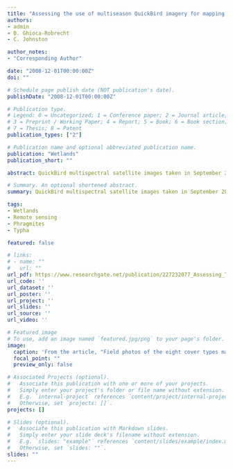 ```yaml
---
title: "Assessing the use of multiseason QuickBird imagery for mapping invasive species in a Lake Erie coastal Marsh"
authors:
- admin
- D. Ghioca-Robrecht
- C. Johnston

author_notes:
- "Corresponding Author"

date: "2008-12-01T00:00:00Z"
doi: ""

# Schedule page publish date (NOT publication's date).
publishDate: "2008-12-01T00:00:00Z"

# Publication type.
# Legend: 0 = Uncategorized; 1 = Conference paper; 2 = Journal article;
# 3 = Preprint / Working Paper; 4 = Report; 5 = Book; 6 = Book section;
# 7 = Thesis; 8 = Patent
publication_types: ["2"]

# Publication name and optional abbreviated publication name.
publication: "Wetlands"
publication_short: ""

abstract: QuickBird multispectral satellite images taken in September 2002 (peak biomass) and April 2003 (pre-growing season) were used to map emergent wetland vegetation communities, particularly invasive Phragmites australis and Typha spp., within a diked wetland at the western end of Lake Erie. An unsupervised classification was performed on a nine-layer image stack consisting of all four spectral bands from both dates plus a September Normalized Difference Vegetation Index image. The resulting eight cover classes distinguished three monodominant genera (Phragmites australis, Typha spp., Nelumbo lutea), three multigenera plant communities (wet meadow, other non persistent emergents, woody vegetation), and two unvegetated cover types (water, bare soil). Field validation at 196 data points yielded an overall classification accuracy of 62%, with producer’s accuracy for the eight individual classes ranging from 41 to 91% and user’s accuracy from 17 to 90%. Three-fourths of areas designated as Phragmites were correctly mapped, but 14% were found to be cattail (Typha) during field validation. Lotus (Nelumbo lutea) beds were accurately mapped on multiseason imagery (producer’s accuracy = 91%); these beds had not yet emerged above water in April, but were fully developed in September. Other types of non persistent vegetation were confused with managed areas in which vegetation had been cut and burned to control invasive Phragmites. Multiseason QuickBird imagery is promising for distinguishing certain wetland plant species, but should be used with caution in highly managed areas where vegetation changes may reflect human alterations rather than phenological change.

# Summary. An optional shortened abstract.
summary: QuickBird multispectral satellite images taken in September 2002 (peak biomass) and April2003 (pre-growing season) were used to map emergent wetland vegetation communities, particularlyinvasive Phragmites australis and Typha spp., within a diked wetland at the western end of Lake Erie. Multiseason QuickBird imagery is promising fordistinguishing certain wetland plant species, but should be used with caution in highly managed areaswhere vegetation changes may reflect human alterations rather than phenological change.

tags:
- Wetlands
- Remote sensing
- Phragmites
- Typha

featured: false

# links:
# - name: ""
#   url: ""
url_pdf: https://www.researchgate.net/publication/227232077_Assessing_The_Use_Of_Multiseason_Quickbird_Imagery_For_Mapping_Invasive_Species_In_A_Lake_Erie_Coastal_Marsh
url_code: ''
url_dataset: ''
url_poster: ''
url_project: ''
url_slides: ''
url_source: ''
url_video: ''

# Featured image
# To use, add an image named `featured.jpg/png` to your page's folder. 
image:
  caption: 'From the article, "Field photos of the eight cover types mapped. A) Soil/cultivated (plowed ground in foreground, corn in background); B) Nelumbo beds (foreground) and woody vegetation (background); C) Sagittaria latifolia , a non persistent emergent; D) Typha spp.; E) wet meadow dominated by Phalaris arundinacea ; and F) Phragmites australis." '
  focal_point: ""
  preview_only: false

# Associated Projects (optional).
#   Associate this publication with one or more of your projects.
#   Simply enter your project's folder or file name without extension.
#   E.g. `internal-project` references `content/project/internal-project/index.md`.
#   Otherwise, set `projects: []`.
projects: []

# Slides (optional).
#   Associate this publication with Markdown slides.
#   Simply enter your slide deck's filename without extension.
#   E.g. `slides: "example"` references `content/slides/example/index.md`.
#   Otherwise, set `slides: ""`.
slides: ""
---
```



